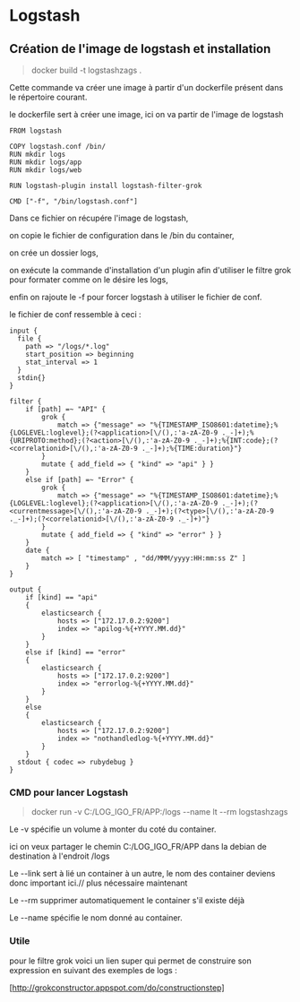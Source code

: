 # Logstash

## Création de l'image de logstash et installation

> docker build -t logstashzags .

Cette commande va créer une image à partir d'un dockerfile présent dans le répertoire courant.

le dockerfile sert à créer une image, ici on va partir de l'image de logstash

```
FROM logstash

COPY logstash.conf /bin/
RUN mkdir logs
RUN mkdir logs/app
RUN mkdir logs/web

RUN logstash-plugin install logstash-filter-grok

CMD ["-f", "/bin/logstash.conf"]
```

Dans ce fichier on récupére l'image de logstash,

on copie le fichier de configuration dans le /bin du container,

on crée un dossier logs,

on exécute la commande d'installation d'un plugin afin d'utiliser le filtre grok pour formater comme on le désire les logs,

enfin on rajoute le -f pour forcer logstash à utiliser le fichier de conf.

le fichier de conf ressemble à ceci :
```
input {
  file {
    path => "/logs/*.log"
	start_position => beginning
	stat_interval => 1
  }
  stdin{}
}

filter {
	if [path] =~ "API" {
		grok {
			match => {"message" => "%{TIMESTAMP_ISO8601:datetime};%{LOGLEVEL:loglevel};(?<application>[\/(),:'a-zA-Z0-9 ._-]+);%{URIPROTO:method};(?<action>[\/(),:'a-zA-Z0-9 ._-]+);%{INT:code};(?<correlationid>[\/(),:'a-zA-Z0-9 ._-]+);%{TIME:duration}"}
		}
		mutate { add_field => { "kind" => "api" } }
	}
	else if [path] =~ "Error" {
		grok {
			match => {"message" => "%{TIMESTAMP_ISO8601:datetime};%{LOGLEVEL:loglevel};(?<application>[\/(),:'a-zA-Z0-9 ._-]+);(?<currentmessage>[\/(),:'a-zA-Z0-9 ._-]+);(?<type>[\/(),:'a-zA-Z0-9 ._-]+);(?<correlationid>[\/(),:'a-zA-Z0-9 ._-]+)"}
		}
		mutate { add_field => { "kind" => "error" } }
	} 
	date {
		match => [ "timestamp" , "dd/MMM/yyyy:HH:mm:ss Z" ]
	}
}

output { 
	if [kind] == "api" 
	{
		elasticsearch {
			hosts => ["172.17.0.2:9200"]
			index => "apilog-%{+YYYY.MM.dd}"
		}	
	}
	else if [kind] == "error" 
	{
		elasticsearch {
			hosts => ["172.17.0.2:9200"]
			index => "errorlog-%{+YYYY.MM.dd}"
		}
	}
	else
	{
		elasticsearch {
			hosts => ["172.17.0.2:9200"]
			index => "nothandledlog-%{+YYYY.MM.dd}"
		}
	}
  stdout { codec => rubydebug }
}
```

### CMD pour lancer Logstash

> docker run -v C:/LOG_IGO_FR/APP:/logs --name lt --rm logstashzags

Le -v spécifie un volume à monter du coté du container.

ici on veux partager le chemin C:/LOG_IGO_FR/APP dans la debian de destination à l'endroit /logs

Le --link sert à lié un container à un autre, le nom des container deviens donc important ici.// plus nécessaire maintenant

Le --rm supprimer automatiquement le container s'il existe déjà

Le --name spécifie le nom donné au container.

### Utile

pour le filtre grok voici un lien super qui permet de construire son expression en suivant des exemples de logs :

[http://grokconstructor.appspot.com/do/constructionstep]